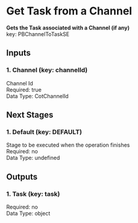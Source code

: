 # Get Task from a Channel  
**Gets the Task associated with a Channel (if any)**  
key: PBChannelToTaskSE  
## Inputs  
### 1. Channel (key: channelId)  
Channel Id  
Required: true  
Data Type: CotChannelId   
## Next Stages  
### 1. Default (key: DEFAULT)  
Stage to be executed when the operation finishes  
Required: no  
Data Type: undefined   
## Outputs  
### 1. Task (key: task)  
  
Required: no  
Data Type: object 